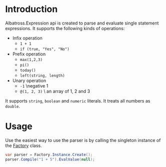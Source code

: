 # Introduction
Albatross.Expression api is created to parse and evaluate single statement expressions.  It supports the following kinds of operations:
* Infix operation 
    * `1 + 1`
    * `if (true, "Yes", "No")`
* Prefix operation
    * `max(1,2,3)`
    * `pi()`
    * `today()`
    * `left(string, length)`
* Unary operation
    * `-1`  \\negative 1
    * `@(1, 2, 3)`  \\ an array of 1, 2 and 3

It supports `string`, `boolean` and `numeric` literals.  It treats all numbers as `double`.

# Usage
Use the easiest way to use the parser is by calling the singleton instance of the [Factory](xref:Albatross.Expression.Factory) class.
```csharp
var parser = Factory.Instance.Create();
parser.Compile("1 + 5").EvalValue(null);
```